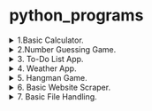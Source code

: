 # python_programs
<details>
<summary> 1.Basic Calculator. </summary>
Explanation:<br>
We define four functions (add, subtract, multiply, divide) that take two parameters and perform basic arithmetic operations.<br>
The input function is used to take user input for two numbers, which are then converted to floats.<br>
The program prints the results of the addition, subtraction, multiplication, and division of the two numbers.  
</details>

<details>
<summary> 2.Number Guessing Game. </summary>
Explanation:<br>
The program generates a random number between 1 and 100 using the random module.<br>
It prompts the user to guess the number and provides feedback on whether the guess is too high or too low.<br>
The game continues until the correct number is guessed.
</details>

<details>
<summary> 3. To-Do List App.</summary>
Explanation:<br>
The program provides a simple menu with options to add tasks, view tasks, or quit.<br>
Tasks are stored in a list, and the user can interactively manage the to-do list.<br>
The app continues running until the user chooses to quit.
</details>

<details>
<summary> 4. Weather App. </summary>
Explanation:<br>
The program prompts the user to enter the city name and constructs a URL to fetch weather data using the OpenWeatherMap API.<br>
It sends an HTTP request using the `requests` library and processes the JSON response.<br>
If the request is successful (status code 200), it extracts and displays the current temperature and weather description.<br>
In case of an error, it prints an error message.
</details>

<details>
<summary> 5. Hangman Game. </summary>
Explanation:<br>
The program selects a random word from a predefined list, and the player needs to guess the word by inputting letters.<br>
It displays the current state of the word with underscores for unguessed letters and updates it as the player guesses correctly.<br>
The player has a limited number of attempts (6 in this case) to guess the word.<br>
If the player guesses the word or runs out of attempts, the game ends.
</details>

<details>
<summary> 6. Basic Website Scraper. </summary>
Explanation:<br>
The Python script uses the `requests` library to fetch the HTML content of 'https://www.google.com' and `BeautifulSoup` to parse the HTML.<br>
It then extracts and prints the `href` attribute of all links (`a` tags) from the Google homepage.
</details>

<details>
<summary> 7. Basic File Handling. </summary>
Explanation:<br>
The Python program demonstrates basic file handling operations - writing content to a file and reading content from a file.<br>
It writes a sample line to a file, then reads and prints the content of the file.
</details>

